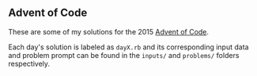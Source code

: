 Advent of Code
--------------

These are some of my solutions for the 2015 [Advent of Code](http://adventofcode.com/).

Each day's solution is labeled as `dayX.rb` and its corresponding input data and problem prompt can be found in the `inputs/` and `problems/` folders respectively.
